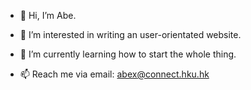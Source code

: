- 👋 Hi, I’m Abe.
- 👀 I’m interested in writing an user-orientated website.
- 🌱 I’m currently learning how to start the whole thing.

- 📫 Reach me via email: abex@connect.hku.hk

<!---
Abe88888/Abe88888 is a ✨ special ✨ repository because its `README.md` (this file) appears on your GitHub profile.
You can click the Preview link to take a look at your changes.
--->
